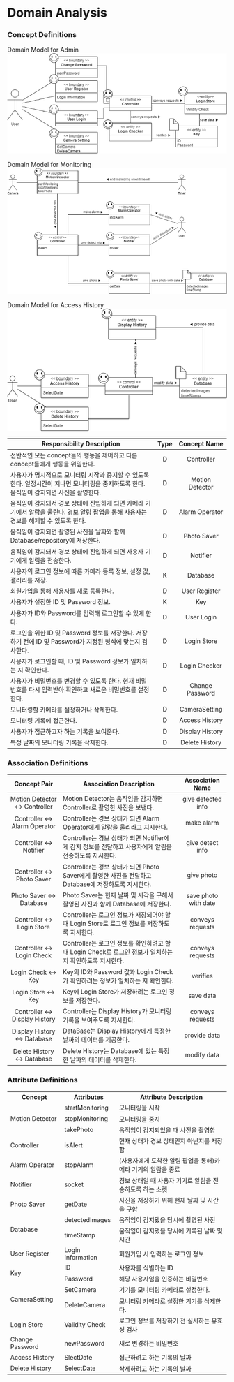 # Domain Analysis

### Concept Definitions
Domain Model for Admin</br>
![Domain Model Admin](image/domain_model_admin.png)

Domain Model for Monitoring</br>
![Domain_Model_Monitoring](image/Domain_Model_Monitoring.png)

Domain Model for Access History</br>
![Domain Model Access History](image/domain_model_accesshistory.png)

Responsibility Description | Type | Concept Name
---------------------------|:----:|:-----------:
전반적인 모든 concept들의 행동을 제어하고 다른 concept들에게 행동을 위임한다.| D | Controller
사용자가 명시적으로 모니터링 시작과 중지할 수 있도록 한다. 일정시간이 지나면 모니터링을 중지하도록 한다. 움직임이 감지되면 사진을 촬영한다. | D | Motion Detector
움직임이 감지돼서 경보 상태에 진입하게 되면 카메라 기기에서 알람을 울린다. 경보 알림 팝업을 통해 사용자는 경보를 해제할 수 있도록 한다. | D | Alarm Operator
움직임이 감지되면 촬영된 사진을 날짜와 함께 Database/repository에 저장한다. | D | Photo Saver
움직임이 감지돼서 경보 상태에 진입하게 되면 사용자 기기에게 알림을 전송한다. | D | Notifier
사용자의 로그인 정보에 따른 카메라 등록 정보, 설정 값, 갤러리를 저장. | K | Database
회원가입을 통해 사용자를 새로 등록한다. | D | User Register
사용자가 설정한 ID 및 Password 정보. | K | Key
사용자가 ID와 Password를 입력해 로그인할 수 있게 한다. | D | User Login
로그인을 위한 ID 및 Password 정보를 저장한다. 저장하기 전에 ID 및 Password가 지정된 형식에 맞는지 검사한다. | D | Login Store
사용자가 로그인할 때, ID 및 Password 정보가 일치하는 지 확인한다. | D | Login Checker
사용자가 비밀번호를 변경할 수 있도록 한다. 현재 비밀번호를 다시 입력받아 확인하고 새로운 비밀번호를 설정한다. | D | Change Password
모니터링할 카메라를 설정하거나 삭제한다. | D | CameraSetting
모니터링 기록에 접근한다. | D | Access History
사용자가 접근하고자 하는 기록을 보여준다. | D | Display History
특정 날짜의 모니터링 기록을 삭제한다. | D | Delete History

### Association Definitions
Concept Pair | Association Description | Association Name
:-----------:|-------------------------|:---------------:
Motion Detector ↔ Controller | Motion Detector는 움직임을 감지하면 Controller로 촬영한 사진을 보낸다. | give detected info
Controller ↔ Alarm Operator | Controller는 경보 상태가 되면 Alarm Operator에게 알람을 울리라고 지시한다. | make alarm
Controller ↔ Notifier | Controller는 경보 상태가 되면 Notifier에게 감지 정보를 전달하고 사용자에게 알림을 전송하도록 지시한다. | give detect info
Controller ↔ Photo Saver | Controller는 경보 상태가 되면 Photo Saver에게 촬영한 사진을 전달하고 Database에 저장하도록 지시한다. | give photo
Photo Saver ↔ Database | Photo Saver는 현재 날짜 및 시각을 구해서 촬영된 사진과 함께 Database에 저장한다. | save photo with date
Controller ↔ Login Store | Controller는 로그인 정보가 저장되어야 할 때 Login Store로 로그인 정보를 저장하도록 지시한다. | conveys requests
Controller ↔ Login Check | Controller는 로그인 정보를 확인하려고 할 때 Login Check로 로그인 정보가 일치하는지 확인하도록 지시한다. | conveys requests
Login Check ↔ Key | Key의 ID와 Password 값과 Login Check가 확인하려는 정보가 일치하는 지 확인한다. | verifies
Login Store ↔ Key | Key에 Login Store가 저장하려는 로그인 정보를 저장한다. | save data
Controller ↔ Display History | Controller는 Display History가 모니터링 기록을 보여주도록 지시한다. | conveys requests
Display History ↔ Database | DataBase는 Display History에게 특정한 날짜의 데이터를 제공한다. | provide data
Delete History ↔ Database | Delete History는 Database에 있는 특정한 날짜의 데이터를 삭제한다. | modify data


### Attribute Definitions
<table>
  <tr>
    <th>Concept</th>
    <th>Attributes</th>
    <th>Attribute Description</th>
  <tr>
    <td rowspan="3">Motion Detector</td>
    <td>startMonitoring</td>
    <td>모니터링을 시작</td>
  </tr>
  <tr>
    <td>stopMonitoring</td>
    <td>모니터링을 중지</td>
  </tr>
  <tr>
    <td>takePhoto</td>
    <td>움직임이 감지되었을 때 사진을 촬영함</td>
  </tr>
  <tr>
    <td>Controller</td>
    <td>isAlert</td>
    <td>현재 상태가 경보 상태인지 아닌지를 저장함</td>
  </tr>
  <tr>
    <td>Alarm Operator</td>
    <td>stopAlarm</td>
    <td>(사용자에게 도착한 알림 팝업을 통해)카메라 기기의 알람을 종료</td>
  </tr>
  <tr>
    <td>Notifier</td>
    <td>socket</td>
    <td>경보 상태일 때 사용자 기기로 알림을 전송하도록 하는 소켓</td>
  </tr>
  <tr>
    <td>Photo Saver</td>
    <td>getDate</td>
    <td>사진을 저장하기 위해 현재 날짜 및 시간을 구함</td>
  </tr>
  <tr>
    <td rowspan="2">Database</td>
    <td>detectedImages</td>
    <td>움직임이 감지됐을 당시에 촬영된 사진</td>
  </tr>
  <tr>
    <td>timeStamp</td>
    <td>움직임이 감지됐을 당시에 기록된 날짜 및 시간</td>
  </tr>
  <tr>
    <td>User Register</td>
    <td>Login Information</td>
    <td>회원가입 시 입력하는 로그인 정보</td>
  </tr>
  <tr>
    <td rowspan="2">Key</td>
    <td>ID</td>
    <td>사용자를 식별하는 ID</td>
  </tr>
  <tr>
    <td>Password</td>
    <td>해당 사용자임을 인증하는 비밀번호</td>
  </tr>
  <tr>
    <td rowspan="2">CameraSetting</td>
    <td>SetCamera</td>
    <td>기기를 모니터링 카메라로 설정한다.</td>
  </tr>
  <tr>
    <td>DeleteCamera</td>
    <td>모니터링 카메라로 설정한 기기를 삭제한다.</td>
  </tr>
  <tr>
    <td>Login Store</td>
    <td>Validity Check</td>
    <td>로그인 정보를 저장하기 전 실시하는 유효성 검사</td>
  </tr>
  <tr>
    <td>Change Password</td>
    <td>newPassword</td>
    <td>새로 변경하는 비밀번호</td>
  </tr>
  <tr>
    <td>Access History</td>
    <td>SlectDate</td>
    <td>접근하려고 하는 기록의 날짜</td>
  </tr>
  <tr>
    <td>Delete History</td>
    <td>SelectDate</td>
    <td>삭제하려고 하는 기록의 날짜</td>
  </tr>
</table>

